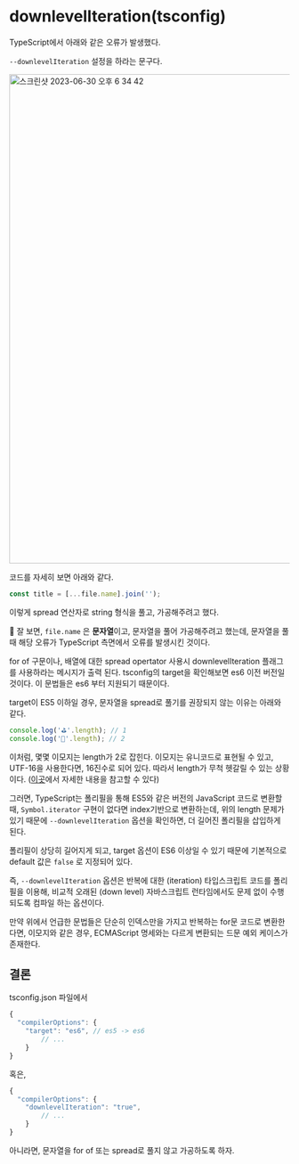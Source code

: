 # downlevelIteration(tsconfig)

TypeScript에서 아래와 같은 오류가 발생했다.

`--downlevelIteration` 설정을 하라는 문구다.

<img width="879" alt="스크린샷 2023-06-30 오후 6 34 42" src="https://github.com/pozafly/TIL/assets/59427983/61837a1c-95aa-4a3c-9e28-5774c1b6be81">

코드를 자세히 보면 아래와 같다.

```jsx
const title = [...file.name].join('');
```

이렇게 spread 연산자로 string 형식을 풀고, 가공해주려고 했다.

📌 잘 보면, `file.name` 은 **문자열**이고, 문자열을 풀어 가공해주려고 했는데, 문자열을 풀 때 해당 오류가 TypeScript 측면에서 오류를 발생시킨 것이다.

for of 구문이나, 배열에 대한 spread opertator 사용시 downlevelIteration 플래그를 사용하라는 메시지가 출력 된다. tsconfig의 target을 확인해보면 es6 이전 버전일 것이다. 이 문법들은 es6 부터 지원되기 때문이다.

target이 ES5 이하일 경우, 문자열을 spread로 풀기를 권장되지 않는 이유는 아래와 같다.

```jsx
console.log('⛳'.length); // 1
console.log('💩'.length); // 2
```

이처럼, 몇몇 이모지는 length가 2로 잡힌다. 이모지는 유니코드로 표현될 수 있고, UTF-16을 사용한다면, 16진수로 되어 있다. 따라서 length가 무척 헷갈릴 수 있는 상황이다. ([이곳](https://blog.jonnew.com/posts/poo-dot-length-equals-two)에서 자세한 내용을 참고할 수 있다)

그러면, TypeScript는 폴리필을 통해 ES5와 같은 버전의 JavaScript 코드로 변환할 때, `Symbol.iterator` 구현이 없다면 index기반으로 변환하는데, 위의 length 문제가 있기 때문에 `--downlevelIteration` 옵션을 확인하면, 더 길어진 폴리필을 삽입하게 된다.

폴리필이 상당히 길어지게 되고, target 옵션이 ES6 이상일 수 있기 때문에 기본적으로 default 값은 `false` 로 지정되어 있다.

즉, `--downlevelIteration` 옵션은 반복에 대한 (iteration) 타입스크립트 코드를 폴리필을 이용해, 비교적 오래된 (down level) 자바스크립트 런타임에서도 문제 없이 수행되도록 컴파일 하는 옵션이다.

만약 위에서 언급한 문법들은 단순히 인덱스만을 가지고 반복하는 for문 코드로 변환한다면, 이모지와 같은 경우, ECMAScript 명세와는 다르게 변환되는 드문 예외 케이스가 존재한다.

## 결론

tsconfig.json 파일에서

```jsx
{
  "compilerOptions": {
    "target": "es6", // es5 -> es6
		// ...
	}
}
```

혹은,

```jsx
{
  "compilerOptions": {
    "downlevelIteration": "true",
		// ...
	}
}
```

아니라면, 문자열을 for of 또는 spread로 풀지 않고 가공하도록 하자.
